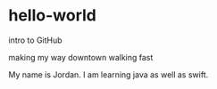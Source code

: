 # hello-world
intro to GitHub

making my way downtown
walking fast


My name is Jordan. I am learning java as well as swift. 

